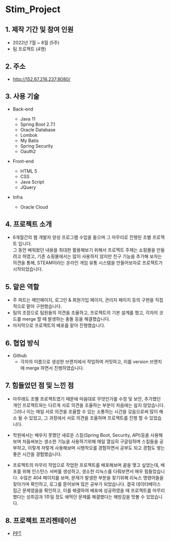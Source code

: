 # Stim_Project

## 1. 제작 기간 및 참여 인원
* 2022년 7월 ~ 8월 (5주)
* 팀 프로젝트 (4명)

## 2. 주소
* http://152.67.216.237:8080/

## 3. 사용 기술
* Back-end
    + Java 11
    + Spring Boot 2.7.1
    + Oracle Database
    + Lombok
    + My Batis
    + Spring Security
    + Oauth2

* Front-end
    + HTML 5
    + CSS
    + Java Script
    + JQuery

* Infra
    + Oracle Cloud

## 4. 프로젝트 소개
* 6개월간의 웹 개발자 양성 프로그램 수업을 들으며 그 마무리로 진행된 조별 프로젝트 입니다.  
그 동안 배워왔던 내용을 최대한 활용해보기 위해서 프로젝트 주제는 쇼핑몰을 만들려고 하였고, 기존 쇼핑몰에서는 많이 사용하지 않지만 친구 기능을 추가해 보자는 의견을 통해, STEAM이라는 온라인 게임 유통 시스템을 만들어보자로 프로젝트가 시작되었습니다.

## 5. 맡은 역할
* 주 파트는 메인페이지, 로그인 & 회원가입 페이지, 관리자 페이지 등의 구현을 직접적으로 맡아 구현했습니다.
* 팀의 조장으로 팀원들의 의견을 조율하고, 프로젝트의 기본 설계를 했고, 각자의 코드를 merge 할 때 발생하는 충돌 등을 해결했습니다.
* 마지막으로 프로젝트의 배포를 맡아 진행했습니다.

## 6. 협업 방식
* Github
    + 각자의 이름으로 생성한 브랜치에서 작업하여 커밋하고, 이를 version 브랜치에 merge 하면서 진행하였습니다.

## 7. 힘들었던 점 및 느낀 점
* 아무래도 조별 프로젝트였기 때문에 마음대로 무엇인가를 수정 및 보안, 추가했던 개인 프로젝트와는 다르게 서로 의견을 조율하는 부분이 처음에는 쉽지 않았습니다. 그러나 이는 매일 서로 의견을 조율할 수 있는 소통하는 시간을 갖음으로써 많이 해소 될 수 있었고, 그 과정에서 서로 의견을 조율하며 프로젝트를 진행 할 수 있었습니다.

* 학원에서는 배우지 못했던 새로운 스킬(Spring Boot, Security, API)등을 사용해보며 처음써보는 생소한 기능을 사용하기위해 매일 열심히 구글링하며 스킬들을 공부하고, 이렇게 저렇게 사용해보며 시행착오를 경험하면서 공부도 되고 경험도 쌓는 좋은 시간을 경험했습니다.

* 프로젝트의 마무리 작업으로 작업한 프로젝트를 배포해보며 끝을 맺고 싶었는데, 배포를 위해 인스턴스 서버를 생성하고, 생소한 리눅스를 다뤄보면서 매우 힘들었습니다. 수많은 404 페이지를 보며, 문제가 발생한 부분을 찾기위해 리눅스 명령어들을 찾아가며 확인하고, 로그를 뜯어보며 많은 공부가 되었습니다. 결국 데이터베이스 접근 문제였음을 확인하고, 이를 해결하여 배포에 성공하였을 때 프로젝트를 마무리 했다는 성취감과 1주일 정도 애먹던 문제를 해결했다는 해방감을 맛볼 수 있었습니다.

## 8. 프로젝트 프리젠테이션 
* [PPT](ppt.pdf)
